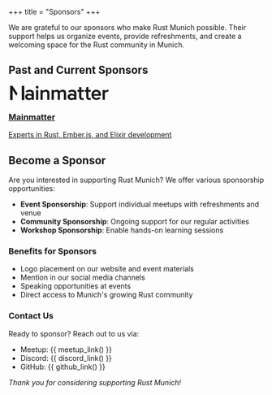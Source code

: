 +++
title = "Sponsors"
+++

We are grateful to our sponsors who make Rust Munich possible. Their support helps us organize events, provide refreshments, and create a welcoming space for the Rust community in Munich.

## Past and Current Sponsors

<div class="grid grid-cols-1 md:grid-cols-2 lg:grid-cols-3 gap-8 my-8">
  <div class="bg-white border border-gray-200 rounded-lg p-6 hover:shadow-lg transition-shadow text-center">
    <a href="https://mainmatter.com" target="_blank" rel="noopener noreferrer" class="inline-block">
      <svg focusable="false" aria-hidden="true" width="200" height="29" viewBox="0 0 167 25" fill="none" xmlns="http://www.w3.org/2000/svg"><path fill-rule="evenodd" clip-rule="evenodd" d="M24.0593 24.5H19.775V0.5H24.0593V24.5ZM0 24.5V0.5H4.04224L12.6634 13.7848L10.441 17.1929L4.2843 7.69072V24.5H0ZM31.7476 13.6983C33.8068 13.6983 35.3506 14.3056 36.6376 15.2962V13.7305C36.6376 11.6533 35.737 10.2789 32.8414 10.2789C31.3294 10.2789 29.8498 10.7903 28.5952 11.8131L26.4076 9.63998C28.3378 8.00988 30.7504 7.17902 33.292 7.17902C38.7928 7.17902 40.4338 10.1192 40.4338 14.3694V24.1162H36.6376V22.7423C35.4472 23.8927 33.6778 24.5 31.7476 24.5C28.1122 24.5 25.4746 22.2631 25.4746 19.0989C25.4746 15.9352 28.1122 13.6983 31.7476 13.6983ZM29.335 19.0989C29.335 20.6652 30.6538 21.4323 32.713 21.4323C34.1602 21.4323 35.608 20.9525 36.6376 19.9619V18.2364C35.5762 17.2774 34.225 16.766 32.713 16.766C30.6538 16.766 29.335 17.5331 29.335 19.0989ZM47.8132 24.1162H44.017V7.56227H47.8132V24.1162ZM45.9153 0.5C47.2342 0.5 48.2637 1.49059 48.2637 2.80122C48.2637 4.11129 47.2342 5.10188 45.9153 5.10188C44.596 5.10188 43.5669 4.11129 43.5669 2.80122C43.5669 1.49059 44.596 0.5 45.9153 0.5ZM63.0361 13.9218C63.0361 11.589 62.0065 10.2468 59.8189 10.2468C57.9534 10.2468 56.2482 11.3333 55.3476 12.4842V24.1162H51.5514V7.56284H55.3476V9.48024C56.634 8.20179 58.5324 7.17902 60.945 7.17902C64.4515 7.17902 66.8323 9.35212 66.8323 13.3788V24.1162H63.0361V13.9218ZM78.0373 10.2468C76.5895 10.2468 75.1094 11.046 74.2087 12.1325V24.1162H70.4125V7.56284H74.2087V9.22455C75.56 8.00988 77.297 7.17902 79.292 7.17902C81.4472 7.17902 83.0234 8.04205 83.8598 9.63998C85.3076 8.29774 87.1094 7.17902 89.6828 7.17902C93.1574 7.17902 95.0876 9.32051 95.0876 13.2829V24.1162H91.2914V13.8902C91.2914 11.5574 90.5516 10.2468 88.4606 10.2468C87.0452 10.2468 85.4684 11.1098 84.6002 12.2923C84.6644 12.7715 84.6644 13.2507 84.6644 13.7621V24.1162H80.8682V13.8902C80.8682 11.5574 80.1926 10.2468 78.0373 10.2468ZM103.931 13.6983C105.99 13.6983 107.534 14.3056 108.821 15.2962V13.7305C108.821 11.6533 107.92 10.2789 105.024 10.2789C103.512 10.2789 102.033 10.7903 100.778 11.8131L98.5906 9.63998C100.521 8.00988 102.933 7.17902 105.475 7.17902C110.976 7.17902 112.617 10.1192 112.617 14.3694V24.1162H108.821V22.7423C107.63 23.8927 105.861 24.5 103.931 24.5C100.296 24.5 97.6576 22.2631 97.6576 19.0989C97.6576 15.9352 100.296 13.6983 103.931 13.6983ZM101.518 19.0989C101.518 20.6652 102.837 21.4323 104.896 21.4323C106.344 21.4323 107.791 20.9525 108.821 19.9619V18.2364C107.759 17.2774 106.408 16.766 104.896 16.766C102.837 16.766 101.518 17.5331 101.518 19.0989ZM124.989 24.404C124.378 24.4678 123.638 24.5 122.962 24.5C118.941 24.5 117.204 22.7423 117.204 18.5881V10.5668H114.277V7.56284H117.204V2.60931H121V7.56284H124.989V10.5668H121V18.7156C121 20.5692 121.611 21.4323 123.606 21.4323C124.088 21.4323 124.603 21.4323 124.989 21.4001V24.404ZM137.082 24.404C136.471 24.4678 135.731 24.5 135.055 24.5C131.034 24.5 129.297 22.7423 129.297 18.5881V10.5668H126.369V7.56284H129.297V2.60931H133.093V7.56284H137.082V10.5668H133.093V18.7156C133.093 20.5692 133.704 21.4323 135.699 21.4323C136.182 21.4323 136.696 21.4323 137.082 21.4001V24.404ZM146.312 7.17902C151.105 7.17902 154.386 10.7903 154.386 15.9352C154.386 16.2868 154.386 16.862 154.322 17.2136H142.033C142.387 19.7384 144.253 21.4323 146.826 21.4323C148.499 21.4323 149.883 20.6652 150.977 19.323L153.647 21.2082C152.07 23.3175 149.69 24.5 146.859 24.5C141.615 24.5 138.173 20.9209 138.173 15.8398C138.173 10.8225 141.422 7.17902 146.312 7.17902ZM150.558 14.3373C150.365 11.8131 148.596 10.2468 146.312 10.2468C143.931 10.2468 142.355 11.7809 142.001 14.3373H150.558ZM165.939 7.17902C166.293 7.17902 166.679 7.21119 167 7.2428V10.3749C166.679 10.3427 166.132 10.3111 165.649 10.3111C163.687 10.3111 161.885 11.3017 160.92 12.8037V24.1162H157.124V7.56284H160.92V9.57563C162.046 8.07366 163.719 7.17902 165.939 7.17902Z" fill="currentColor"></path></svg>
      <h3 class="font-sans font-bold mb-2">Mainmatter</h3>
      <p class="text-sm text-gray-600">Experts in Rust, Ember.js, and Elixir development</p>
    </a>
  </div>
</div>

## Become a Sponsor

Are you interested in supporting Rust Munich? We offer various sponsorship opportunities:

- **Event Sponsorship**: Support individual meetups with refreshments and venue
- **Community Sponsorship**: Ongoing support for our regular activities
- **Workshop Sponsorship**: Enable hands-on learning sessions

### Benefits for Sponsors

- Logo placement on our website and event materials
- Mention in our social media channels
- Speaking opportunities at events
- Direct access to Munich's growing Rust community

### Contact Us

Ready to sponsor? Reach out to us via:
- Meetup: {{ meetup_link() }}
- Discord: {{ discord_link() }}
- GitHub: {{ github_link() }}

*Thank you for considering supporting Rust Munich!*
